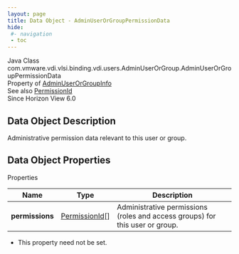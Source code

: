 ```yaml
---
layout: page
title: Data Object - AdminUserOrGroupPermissionData
hide:
 #- navigation
 - toc
---
```






Java Class
    com.vmware.vdi.vlsi.binding.vdi.users.AdminUserOrGroup.AdminUserOrGroupPermissionData  
Property of
     [AdminUserOrGroupInfo](vdi.users.AdminUserOrGroup.AdminUserOrGroupInfo.md#field_detail)  
See also
     [PermissionId](vdi.entity.PermissionId.md)  
Since 
    Horizon View 6.0

## Data Object Description 

Administrative permission data relevant to this user or group. 

## Data Object Properties

Properties

Name |  Type |  Description   
---|---|---  
**permissions**| [PermissionId[]](vdi.entity.PermissionId.md)|  Administrative permissions (roles and access groups) for this user or group.   


* This property need not be set.

  
  
  
   
  
  

